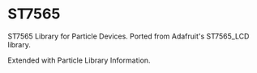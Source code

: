 # ST7565
ST7565 Library for Particle Devices.  Ported from Adafruit's ST7565_LCD library.

Extended with Particle Library Information.
